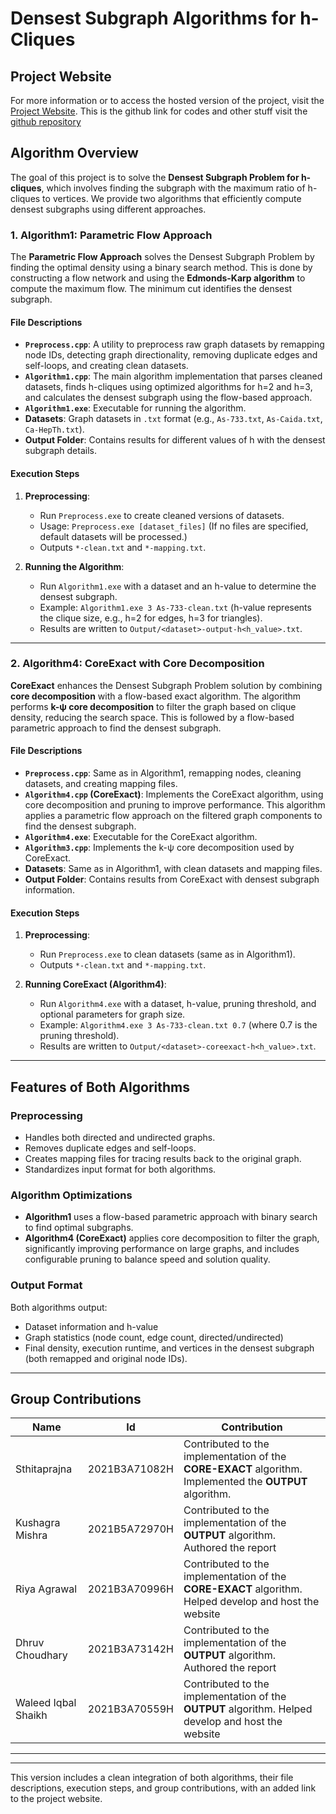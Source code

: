 # Densest Subgraph Algorithms for h-Cliques

## Project Website

For more information or to access the hosted version of the project, visit the [Project Website](https://sthita19.github.io/DAA_2/).
This is the github link for codes and other stuff visit the [github repository](https://github.com/sthita19/DAA_2/)

## Algorithm Overview

The goal of this project is to solve the **Densest Subgraph Problem for h-cliques**, which involves finding the subgraph with the maximum ratio of h-cliques to vertices. We provide two algorithms that efficiently compute densest subgraphs using different approaches.

### 1. Algorithm1: Parametric Flow Approach

The **Parametric Flow Approach** solves the Densest Subgraph Problem by finding the optimal density using a binary search method. This is done by constructing a flow network and using the **Edmonds-Karp algorithm** to compute the maximum flow. The minimum cut identifies the densest subgraph.

#### File Descriptions

- **`Preprocess.cpp`**: A utility to preprocess raw graph datasets by remapping node IDs, detecting graph directionality, removing duplicate edges and self-loops, and creating clean datasets.
- **`Algorithm1.cpp`**: The main algorithm implementation that parses cleaned datasets, finds h-cliques using optimized algorithms for h=2 and h=3, and calculates the densest subgraph using the flow-based approach.
- **`Algorithm1.exe`**: Executable for running the algorithm.
- **Datasets**: Graph datasets in `.txt` format (e.g., `As-733.txt`, `As-Caida.txt`, `Ca-HepTh.txt`).
- **Output Folder**: Contains results for different values of h with the densest subgraph details.

#### Execution Steps

1. **Preprocessing**:

   - Run `Preprocess.exe` to create cleaned versions of datasets.
   - Usage: `Preprocess.exe [dataset_files]` (If no files are specified, default datasets will be processed.)
   - Outputs `*-clean.txt` and `*-mapping.txt`.

2. **Running the Algorithm**:
   - Run `Algorithm1.exe` with a dataset and an h-value to determine the densest subgraph.
   - Example: `Algorithm1.exe 3 As-733-clean.txt` (h-value represents the clique size, e.g., h=2 for edges, h=3 for triangles).
   - Results are written to `Output/<dataset>-output-h<h_value>.txt`.

---

### 2. Algorithm4: CoreExact with Core Decomposition

**CoreExact** enhances the Densest Subgraph Problem solution by combining **core decomposition** with a flow-based exact algorithm. The algorithm performs **k-ψ core decomposition** to filter the graph based on clique density, reducing the search space. This is followed by a flow-based parametric approach to find the densest subgraph.

#### File Descriptions

- **`Preprocess.cpp`**: Same as in Algorithm1, remapping nodes, cleaning datasets, and creating mapping files.
- **`Algorithm4.cpp` (CoreExact)**: Implements the CoreExact algorithm, using core decomposition and pruning to improve performance. This algorithm applies a parametric flow approach on the filtered graph components to find the densest subgraph.
- **`Algorithm4.exe`**: Executable for the CoreExact algorithm.
- **`Algorithm3.cpp`**: Implements the k-ψ core decomposition used by CoreExact.
- **Datasets**: Same as in Algorithm1, with clean datasets and mapping files.
- **Output Folder**: Contains results from CoreExact with densest subgraph information.

#### Execution Steps

1. **Preprocessing**:

   - Run `Preprocess.exe` to clean datasets (same as in Algorithm1).
   - Outputs `*-clean.txt` and `*-mapping.txt`.

2. **Running CoreExact (Algorithm4)**:
   - Run `Algorithm4.exe` with a dataset, h-value, pruning threshold, and optional parameters for graph size.
   - Example: `Algorithm4.exe 3 As-733-clean.txt 0.7` (where 0.7 is the pruning threshold).
   - Results are written to `Output/<dataset>-coreexact-h<h_value>.txt`.

---

## Features of Both Algorithms

### Preprocessing

- Handles both directed and undirected graphs.
- Removes duplicate edges and self-loops.
- Creates mapping files for tracing results back to the original graph.
- Standardizes input format for both algorithms.

### Algorithm Optimizations

- **Algorithm1** uses a flow-based parametric approach with binary search to find optimal subgraphs.
- **Algorithm4 (CoreExact)** applies core decomposition to filter the graph, significantly improving performance on large graphs, and includes configurable pruning to balance speed and solution quality.

### Output Format

Both algorithms output:

- Dataset information and h-value
- Graph statistics (node count, edge count, directed/undirected)
- Final density, execution runtime, and vertices in the densest subgraph (both remapped and original node IDs).

---

## Group Contributions

| Name                | Id            | Contribution                                                                                             |
| ------------------- | ------------- | -------------------------------------------------------------------------------------------------------- |
| Sthitaprajna        | 2021B3A71082H | Contributed to the implementation of the **CORE-EXACT** algorithm. Implemented the **OUTPUT** algorithm. |
| Kushagra Mishra     | 2021B5A72970H | Contributed to the implementation of the **OUTPUT** algorithm. Authored the report                       |
| Riya Agrawal        | 2021B3A70996H | Contributed to the implementation of the **CORE-EXACT** algorithm. Helped develop and host the website   |
| Dhruv Choudhary     | 2021B3A73142H | Contributed to the implementation of the **OUTPUT** algorithm. Authored the report                       |
| Waleed Iqbal Shaikh | 2021B3A70559H | Contributed to the implementation of the **OUTPUT** algorithm. Helped develop and host the website       |

---

---

This version includes a clean integration of both algorithms, their file descriptions, execution steps, and group contributions, with an added link to the project website.
